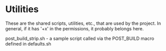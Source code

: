 # Utilities

These are the shared scripts, utilities, etc.,
that are used by the project. In general, if it has '+x' in the
permissions, it probably belongs here.

post_build_strip.sh - a sample script called via the POST_BUILD macro
defined in defaults.sh
